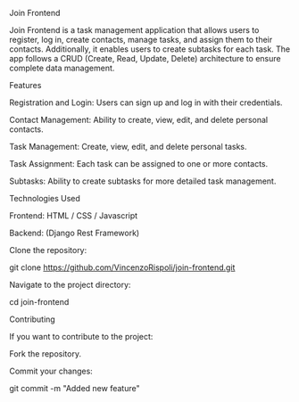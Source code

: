 Join Frontend

Join Frontend is a task management application that allows users to register, log in, create contacts, manage tasks, and assign them to their contacts. Additionally, it enables users to create subtasks for each task. The app follows a CRUD (Create, Read, Update, Delete) architecture to ensure complete data management.

Features

Registration and Login: Users can sign up and log in with their credentials.

Contact Management: Ability to create, view, edit, and delete personal contacts.

Task Management: Create, view, edit, and delete personal tasks.

Task Assignment: Each task can be assigned to one or more contacts.

Subtasks: Ability to create subtasks for more detailed task management.

Technologies Used

Frontend: HTML / CSS / Javascript

Backend: (Django Rest Framework)

Clone the repository:

git clone https://github.com/VincenzoRispoli/join-frontend.git

Navigate to the project directory:

cd join-frontend

Contributing

If you want to contribute to the project:

Fork the repository.

Commit your changes:

git commit -m "Added new feature"

